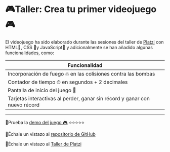 # 🎮Taller: Crea  tu primer videojuego 🎮
El videojuego ha sido elaborado durante las sesiones del taller de [Platzi](https://platzi.com) con  HTML🧡, CSS 💙y JavaScript💛 y adicionalmente se han añadido algunas funcionalidades, como:

|Funcionalidad    |
|----------------|
|Incorporación de fuego 🔥 en las colisiones contra las bombas |
|Contador de tiempo ⏱ en segundos + 2 decimales|
|Pantalla de inicio del juego 🤠|
|Tarjetas interactivas al perder, ganar sin récord y ganar con nuevo récord|



_________


📌Prueba la [demo del juego 🎮](https://oneshot0.github.io/javascript-videogame/) ⭐⭐⭐⭐⭐

📌Échale un vistazo al [repositorio de GitHub](https://github.com/oneshot0/javascript-videogame)  

📌Échale un vistazo al [Taller de Platzi](https://platzi.com/cursos/javascript-practico-videojuegos/)  

